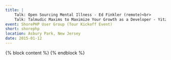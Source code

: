 ```yaml
---
title: |
    Talk: Open Sourcing Mental Illness - Ed Finkler (remote)<br>
    Talk: Talmudic Maxims to Maximize Your Growth as a Developer - Yitzchok Willroth
event: ShorePHP User Group (Tour Kickoff Event)
short: shorephp
location: Asbury Park, New Jersey
date: 2015-01-12
---
```

{% block content %}
{% endblock %}



